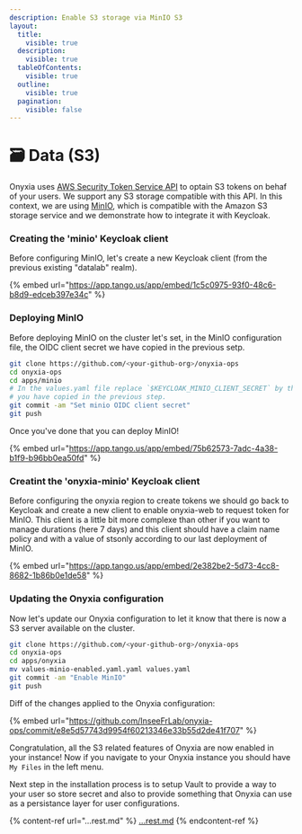 ```yaml
---
description: Enable S3 storage via MinIO S3
layout:
  title:
    visible: true
  description:
    visible: true
  tableOfContents:
    visible: true
  outline:
    visible: true
  pagination:
    visible: false
---
```


# 🗃️ Data (S3)

Onyxia uses [AWS Security Token Service API](https://docs.aws.amazon.com/STS/latest/APIReference/welcome.html) to optain S3 tokens on behaf of your users. We support any S3 storage compatible with this API. In this context, we are using [MinIO](https://min.io/), which is compatible with the Amazon S3 storage service and we demonstrate how to integrate it with Keycloak.

### Creating the 'minio' Keycloak client

Before configuring MinIO, let's create a new Keycloak client (from the previous existing "datalab" realm).

{% embed url="https://app.tango.us/app/embed/1c5c0975-93f0-48c6-b8d9-edceb397e34c" %}

### Deploying MinIO

Before deploying MinIO on the cluster let's set, in the MinIO configuration file, the OIDC client secret we have copied in the previous setp. &#x20;

```bash
git clone https://github.com/<your-github-org>/onyxia-ops
cd onyxia-ops
cd apps/minio
# In the values.yaml file replace `$KEYCLOAK_MINIO_CLIENT_SECRET` by the value
# you have copied in the previous step.
git commit -am "Set minio OIDC client secret"
git push
```

Once you've done that you can deploy MinIO! &#x20;

{% embed url="https://app.tango.us/app/embed/75b62573-7adc-4a38-b1f9-b96bb0ea50fd" %}

### Creatint the 'onyxia-minio' Keycloak client

Before configuring the onyxia region to create tokens we should go back to Keycloak and create a new client to enable onyxia-web to request token for MinIO. This client is a little bit more complexe than other if you want to manage durations (here 7 days) and this client should have a claim name policy and with a value of stsonly according to our last deployment of MinIO.

{% embed url="https://app.tango.us/app/embed/2e382be2-5d73-4cc8-8682-1b86b0e1de58" %}

### Updating the Onyxia configuration

Now let's update our Onyxia configuration to let it know that there is now a S3 server available on the cluster. &#x20;

```bash
git clone https://github.com/<your-github-org>/onyxia-ops
cd onyxia-ops
cd apps/onyxia
mv values-minio-enabled.yaml.yaml values.yaml
git commit -am "Enable MinIO"
git push
```

Diff of the changes applied to the Onyxia configuration: &#x20;

{% embed url="https://github.com/InseeFrLab/onyxia-ops/commit/e8e5d57743d9954f60213346e33b55d2de41f707" %}

Congratulation, all the S3 related features of Onyxia are now enabled in your instance! Now if you navigate to your Onyxia instance you should have `My Files` in the left menu. &#x20;



Next step in the installation process is to setup Vault to provide a way to your user so store secret and also to provide something that Onyxia can use as a persistance layer for user configurations.

{% content-ref url="...rest.md" %}
[...rest.md](...rest.md)
{% endcontent-ref %}
